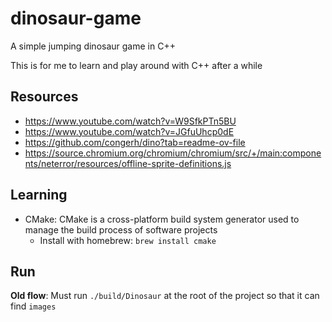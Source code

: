 # dinosaur-game

A simple jumping dinosaur game in C++

This is for me to learn and play around with C++ after a while

## Resources

- https://www.youtube.com/watch?v=W9SfkPTn5BU
- https://www.youtube.com/watch?v=JGfuUhcp0dE
- https://github.com/congerh/dino?tab=readme-ov-file
- https://source.chromium.org/chromium/chromium/src/+/main:components/neterror/resources/offline-sprite-definitions.js

## Learning

- CMake: CMake is a cross-platform build system generator used to manage the build process of software projects
  - Install with homebrew: `brew install cmake`

## Run

**Old flow**: Must run `./build/Dinosaur` at the root of the project so that it can find `images`
